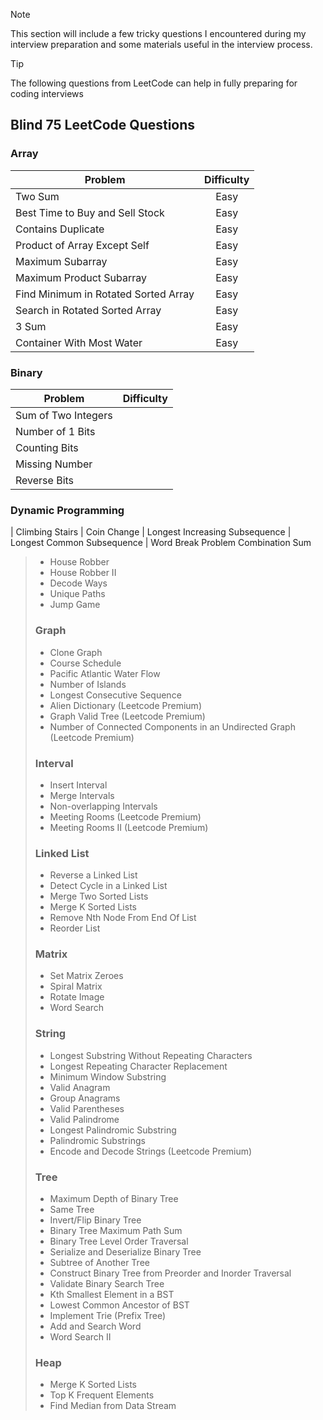 > [!NOTE]
> This section will include a few tricky questions I encountered during my interview preparation and some materials useful in the interview process.

> [!TIP]
> The following questions from LeetCode can help in fully preparing for coding interviews

## Blind 75 LeetCode Questions
### Array
| Problem | Difficulty |
| ------- | :--------: |
| Two Sum | Easy |
| Best Time to Buy and Sell Stock | Easy |
| Contains Duplicate | Easy |
| Product of Array Except Self | Easy |
| Maximum Subarray | Easy |
| Maximum Product Subarray | Easy |
| Find Minimum in Rotated Sorted Array | Easy |
| Search in Rotated Sorted Array | Easy |
| 3 Sum | Easy |
| Container With Most Water | Easy |
### Binary
| Problem | Difficulty |
| ------- | :--------: |
| Sum of Two Integers
| Number of 1 Bits
| Counting Bits
| Missing Number
| Reverse Bits
### Dynamic Programming
| Climbing Stairs
| Coin Change
| Longest Increasing Subsequence
| Longest Common Subsequence
| Word Break Problem
 Combination Sum
> - House Robber
> - House Robber II
> - Decode Ways
> - Unique Paths
> - Jump Game
> ### Graph
> - Clone Graph
> - Course Schedule
> - Pacific Atlantic Water Flow
> - Number of Islands
> - Longest Consecutive Sequence
> - Alien Dictionary (Leetcode Premium)
> - Graph Valid Tree (Leetcode Premium)
> - Number of Connected Components in an Undirected Graph (Leetcode Premium)
> ### Interval
> - Insert Interval
> - Merge Intervals
> - Non-overlapping Intervals
> - Meeting Rooms (Leetcode Premium)
> - Meeting Rooms II (Leetcode Premium)
> ### Linked List
> - Reverse a Linked List
> - Detect Cycle in a Linked List
> - Merge Two Sorted Lists
> - Merge K Sorted Lists
> - Remove Nth Node From End Of List
> - Reorder List
> ### Matrix
> - Set Matrix Zeroes
> - Spiral Matrix
> - Rotate Image
> - Word Search
> ### String
> - Longest Substring Without Repeating Characters
> - Longest Repeating Character Replacement
> - Minimum Window Substring
> - Valid Anagram
> - Group Anagrams
> - Valid Parentheses
> - Valid Palindrome
> - Longest Palindromic Substring
> - Palindromic Substrings
> - Encode and Decode Strings (Leetcode Premium)
> ### Tree
> - Maximum Depth of Binary Tree
> - Same Tree
> - Invert/Flip Binary Tree
> - Binary Tree Maximum Path Sum
> - Binary Tree Level Order Traversal
> - Serialize and Deserialize Binary Tree
> - Subtree of Another Tree
> - Construct Binary Tree from Preorder and Inorder Traversal
> - Validate Binary Search Tree
> - Kth Smallest Element in a BST
> - Lowest Common Ancestor of BST
> - Implement Trie (Prefix Tree)
> - Add and Search Word
> - Word Search II
> ### Heap
> - Merge K Sorted Lists
> - Top K Frequent Elements
> - Find Median from Data Stream

